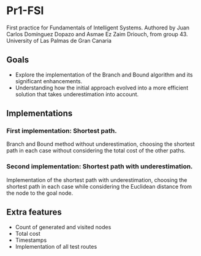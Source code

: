 # Pr1-FSI
First practice for Fundamentals of Intelligent Systems.
Authored by Juan Carlos Domínguez Dopazo and Asmae Ez Zaim Driouch, from group 43.
University of Las Palmas de Gran Canaria

## Goals
- Explore the implementation of the Branch and Bound algorithm and its significant enhancements.
- Understanding how the initial approach evolved into a more efficient solution that takes underestimation into account.

## Implementations
### First implementation: Shortest path.
Branch and Bound method without underestimation, choosing the shortest path in each case without considering the total cost of the other paths.

### Second implementation: Shortest path with underestimation.
Implementation of the shortest path with underestimation, choosing the shortest path in each case while considering the Euclidean distance from the node to the goal node.

## Extra features
- Count of generated and visited nodes
- Total cost
- Timestamps
- Implementation of all test routes
